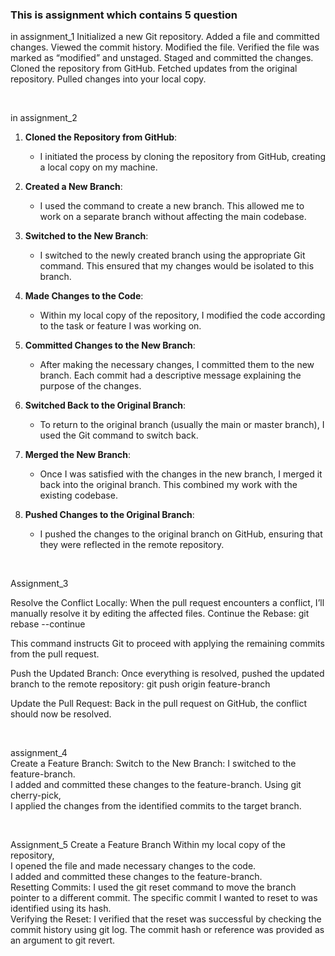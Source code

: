 <h3> This is assignment which contains 5 question</h3>
<p> in assignment_1
Initialized a new Git repository.
Added a file and committed changes.
Viewed the commit history.
Modified the file.
Verified the file was marked as “modified” and unstaged.
Staged and committed the changes.
Cloned the repository from GitHub.
Fetched updates from the original repository.
Pulled changes into your local copy.</p>
<br>
<p>in assignment_2 
  
1. **Cloned the Repository from GitHub**:
   - I initiated the process by cloning the repository from GitHub, creating a local copy on my machine.

2. **Created a New Branch**:
   - I used the command to create a new branch. This allowed me to work on a separate branch without affecting the main codebase.

3. **Switched to the New Branch**:
   - I switched to the newly created branch using the appropriate Git command. This ensured that my changes would be isolated to this branch.

4. **Made Changes to the Code**:
   - Within my local copy of the repository, I modified the code according to the task or feature I was working on.

5. **Committed Changes to the New Branch**:
   - After making the necessary changes, I committed them to the new branch. Each commit had a descriptive message explaining the purpose of the changes.

6. **Switched Back to the Original Branch**:
   - To return to the original branch (usually the main or master branch), I used the Git command to switch back.

7. **Merged the New Branch**:
   - Once I was satisfied with the changes in the new branch, I merged it back into the original branch. This combined my work with the existing codebase.

8. **Pushed Changes to the Original Branch**:
   - I pushed the changes to the original branch on GitHub, ensuring that they were reflected in the remote repository.
</p>
<br>
<p>
  Assignment_3

  Resolve the Conflict Locally:
When the pull request encounters a conflict, I’ll manually resolve it by editing the affected files.
Continue the Rebase:
git rebase --continue

This command instructs Git to proceed with applying the remaining commits from the pull request.

Push the Updated Branch:
Once everything is resolved, pushed the updated branch to the remote repository:
git push origin feature-branch

Update the Pull Request:
Back in the pull request on GitHub, the conflict should now be resolved.

</p><br>
<p>
  assignment_4 <br>
  Create a Feature Branch:
Switch to the New Branch:
 I switched to the feature-branch.<br>
I added and committed these changes to the feature-branch.
Using git cherry-pick,<br> I applied the changes from the identified commits to the target branch.
</p><br>
<p> Assignment_5 
Create a Feature Branch
Within my local copy of the repository,<br> I opened the file and made necessary changes to the code.
<br>I added and committed these changes to the feature-branch.
<br>Resetting Commits:
I used the git reset command to move the branch pointer to a different commit.
The specific commit I wanted to reset to was identified using its hash.
<br>Verifying the Reset:
I verified that the reset was successful by checking the commit history using git log.
The commit hash or reference was provided as an argument to git revert.
</p>
